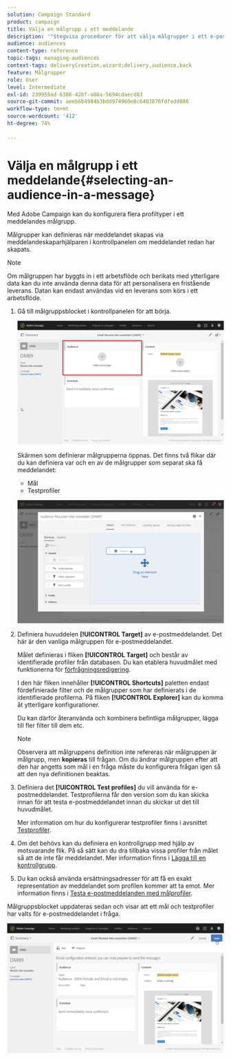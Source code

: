 ```yaml
---
solution: Campaign Standard
product: campaign
title: Välja en målgrupp i ett meddelande
description: '"Stegvisa procedurer för att välja målgrupper i ett e-postmeddelande. Huvudmålpopulation och testprofiler."'
audience: audiences
content-type: reference
topic-tags: managing-audiences
context-tags: deliveryCreation,wizard;delivery,audience,back
feature: Målgrupper
role: User
level: Intermediate
exl-id: 239959ad-6386-42bf-a86a-5694cdaecd83
source-git-commit: aeeb6b4984b3bdd974960e8c6403876fdfedd886
workflow-type: tm+mt
source-wordcount: '412'
ht-degree: 74%

---
```


# Välja en målgrupp i ett meddelande{#selecting-an-audience-in-a-message}

Med Adobe Campaign kan du konfigurera flera profiltyper i ett meddelandes målgrupp.

Målgrupper kan definieras när meddelandet skapas via meddelandeskaparhjälparen i kontrollpanelen om meddelandet redan har skapats.

>[!NOTE]
>
>Om målgruppen har byggts in i ett arbetsflöde och berikats med ytterligare data kan du inte använda denna data för att personalisera en fristående leverans.  Datan kan endast användas vid en leverans som körs i ett arbetsflöde.

1. Gå till målgruppsblocket i kontrollpanelen för att börja.

   ![](assets/delivery_audience_definition_1.png)

   Skärmen som definierar målgrupperna öppnas.  Det finns två flikar där du kan definiera var och en av de målgrupper som separat ska få meddelandet:

   * Mål
   * Testprofiler

   ![](assets/delivery_audience_definition_2.png)

1. Definiera huvuddelen **[!UICONTROL Target]** av e-postmeddelandet.    Det här är den vanliga målgruppen för e-postmeddelandet.

   Målet definieras i fliken **[!UICONTROL Target]** och består av identifierade profiler från databasen. Du kan etablera huvudmålet med funktionerna för [förfrågningsredigering](../../automating/using/editing-queries.md#creating-queries).

   I den här fliken innehåller **[!UICONTROL Shortcuts]** paletten endast fördefinierade filter och de målgrupper som har definierats i de identifierade profilerna.  På fliken **[!UICONTROL Explorer]** kan du komma åt ytterligare konfigurationer.

   Du kan därför återanvända och kombinera befintliga målgrupper, lägga till fler filter till dem etc.

   >[!NOTE]
   >
   >Observera att målgruppens definition inte refereras när målgruppen är målgrupp, men **kopieras** till frågan. Om du ändrar målgruppen efter att den har angetts som mål i en fråga måste du konfigurera frågan igen så att den nya definitionen beaktas.

1. Definiera det **[!UICONTROL Test profiles]** du vill använda för e-postmeddelandet.  Testprofilerna får den version som du kan skicka innan för att testa e-postmeddelandet innan du skickar ut det till huvudmålet.

   Mer information om hur du konfigurerar testprofiler finns i avsnittet [Testprofiler](../../audiences/using/managing-test-profiles.md).

1. Om det behövs kan du definiera en kontrollgrupp med hjälp av motsvarande flik. På så sätt kan du dra tillbaka vissa profiler från målet så att de inte får meddelandet. Mer information finns i [Lägga till en kontrollgrupp](../../sending/using/control-group.md).

1. Du kan också använda ersättningsadresser för att få en exakt representation av meddelandet som profilen kommer att ta emot.  Mer information finns i [Testa e-postmeddelanden med målprofiler](../../sending/using/testing-messages-using-target.md).

Målgruppsblocket uppdateras sedan och visar att ett mål och testprofiler har valts för e-postmeddelandet i fråga.

![](assets/delivery_audience_definition_3.png)
